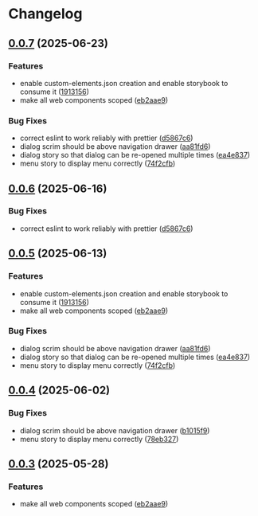 # Changelog

## [0.0.7](https://github.com/stee-re/oscd-ui/compare/oscd-ui-v0.0.6...oscd-ui-v0.0.7) (2025-06-23)


### Features

* enable custom-elements.json creation and enable storybook to consume it ([1913156](https://github.com/stee-re/oscd-ui/commit/1913156ec5566efbf74e049fa44cff6ff808a680))
* make all web components scoped ([eb2aae9](https://github.com/stee-re/oscd-ui/commit/eb2aae95162482a1103501c2e692fd039e70a4fc))


### Bug Fixes

* correct eslint to work reliably with prettier ([d5867c6](https://github.com/stee-re/oscd-ui/commit/d5867c690b1334f8c10f9db05b9f651eae3d31ee))
* dialog scrim should be above navigation drawer ([aa81fd6](https://github.com/stee-re/oscd-ui/commit/aa81fd69a3249d0e186ac68eb16fb16fa386a37f))
* dialog story so that dialog can be re-opened multiple times ([ea4e837](https://github.com/stee-re/oscd-ui/commit/ea4e837ffe018a63f3afd67cf8e80822d72ac780))
* menu story to display menu correctly ([74f2cfb](https://github.com/stee-re/oscd-ui/commit/74f2cfb4a2dd7f65aa8d311761979444b890b5ac))

## [0.0.6](https://github.com/OMICRONEnergyOSS/oscd-ui/compare/oscd-ui-v0.0.5...oscd-ui-v0.0.6) (2025-06-16)


### Bug Fixes

* correct eslint to work reliably with prettier ([d5867c6](https://github.com/OMICRONEnergyOSS/oscd-ui/commit/d5867c690b1334f8c10f9db05b9f651eae3d31ee))

## [0.0.5](https://github.com/OMICRONEnergyOSS/oscd-ui/compare/oscd-ui-v0.0.4...oscd-ui-v0.0.5) (2025-06-13)


### Features

* enable custom-elements.json creation and enable storybook to consume it ([1913156](https://github.com/OMICRONEnergyOSS/oscd-ui/commit/1913156ec5566efbf74e049fa44cff6ff808a680))
* make all web components scoped ([eb2aae9](https://github.com/OMICRONEnergyOSS/oscd-ui/commit/eb2aae95162482a1103501c2e692fd039e70a4fc))


### Bug Fixes

* dialog scrim should be above navigation drawer ([aa81fd6](https://github.com/OMICRONEnergyOSS/oscd-ui/commit/aa81fd69a3249d0e186ac68eb16fb16fa386a37f))
* dialog story so that dialog can be re-opened multiple times ([ea4e837](https://github.com/OMICRONEnergyOSS/oscd-ui/commit/ea4e837ffe018a63f3afd67cf8e80822d72ac780))
* menu story to display menu correctly ([74f2cfb](https://github.com/OMICRONEnergyOSS/oscd-ui/commit/74f2cfb4a2dd7f65aa8d311761979444b890b5ac))

## [0.0.4](https://github.com/OMICRONEnergyOSS/oscd-ui/compare/oscd-ui-v0.0.3...oscd-ui-v0.0.4) (2025-06-02)


### Bug Fixes

* dialog scrim should be above navigation drawer ([b1015f9](https://github.com/OMICRONEnergyOSS/oscd-ui/commit/b1015f9e2cd0f8182a239abfd9baab5719d6e6a9))
* menu story to display menu correctly ([78eb327](https://github.com/OMICRONEnergyOSS/oscd-ui/commit/78eb327b096af6a402bb86b8162d3f74ca11a6a6))

## [0.0.3](https://github.com/OMICRONEnergyOSS/oscd-ui/compare/oscd-ui-v0.0.2...oscd-ui-v0.0.3) (2025-05-28)


### Features

* make all web components scoped ([eb2aae9](https://github.com/OMICRONEnergyOSS/oscd-ui/commit/eb2aae95162482a1103501c2e692fd039e70a4fc))
